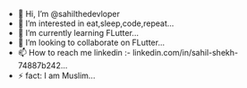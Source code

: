 - 👋 Hi, I’m @sahilthedevloper
- 👀 I’m interested in eat,sleep,code,repeat...
- 🌱 I’m currently learning FLutter...
- 💞️ I’m looking to collaborate on FLutter...
- 📫 How to reach me linkedin :- linkedin.com/in/sahil-shekh-74887b242...
- ⚡ fact: I am Muslim...

<!---
sahilthedevloper/sahilthedevloper is a ✨ special ✨ repository because its `README.md` (this file) appears on your GitHub profile.
You can click the Preview link to take a look at your changes.
--->
